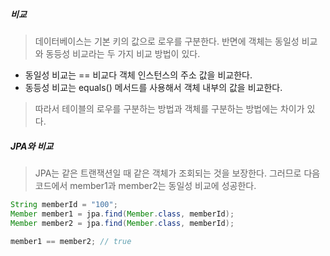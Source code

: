 ##### 비교
> 데이터베이스는 기본 키의 값으로 로우를 구분한다. 반면에 객체는 동일성 비교와 동등성 비교라는 두 가지 비교 방법이 있다.
- 동일성 비교는 == 비교다 객체 인스턴스의 주소 값을 비교한다.
- 동등성 비교는 equals() 메서드를 사용해서 객체 내부의 값을 비교한다.
> 따라서 테이블의 로우를 구분하는 방법과 객체를 구분하는 방법에는 차이가 있다.

##### JPA와 비교
> JPA는 같은 트랜잭션일 때 같은 객체가 조회되는 것을 보장한다. 그러므로 다음 코드에서 member1과 member2는 동일성 비교에 성공한다.
```java
String memberId = "100";
Member member1 = jpa.find(Member.class, memberId);
Member member2 = jpa.find(Member.class, memberId);

member1 == member2; // true
```
